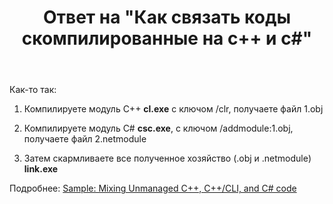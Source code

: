 ﻿---
title: "Ответ на \"Как связать коды скомпилированные на c++ и c#\""
se.owner.user_id: 240512
se.owner.display_name: "MSDN.WhiteKnight"
se.owner.link: "https://ru.stackoverflow.com/users/240512/msdn-whiteknight"
se.answer_id: 844765
se.question_id: 844690
se.post_type: answer
se.score: 2
se.is_accepted: True
---
<p>Как-то так:</p>

<ol>
<li><p>Компилируете модуль С++ <strong>cl.exe</strong> с ключом /clr, получаете файл 1.obj</p></li>
<li><p>Компилируете модуль C# <strong>csc.exe</strong>, с ключом /addmodule:1.obj, получаете файл 2.netmodule </p></li>
<li><p>Затем скармливаете все полученное хозяйство (.obj и .netmodule) <strong>link.exe</strong></p></li>
</ol>

<p>Подробнее: <a href="https://blogs.msdn.microsoft.com/junfeng/2006/05/20/sample-mixing-unmanaged-c-ccli-and-c-code/" rel="nofollow noreferrer">Sample: Mixing Unmanaged C++, C++/CLI, and C# code</a> </p>

